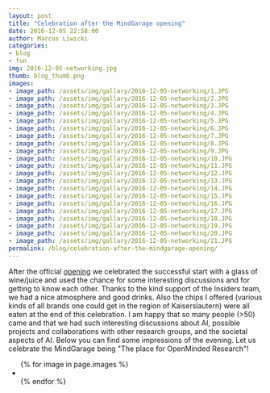 ```yaml
---
layout: post
title: "Celebration after the MindGarage opening"
date: 2016-12-05 22:58:00
author: Marcus Liwicki
categories: 
- blog
- fun
img: 2016-12-05-networking.jpg
thumb: blog_thumb.png
images:
- image_path: /assets/img/gallary/2016-12-05-networking/1.JPG
- image_path: /assets/img/gallary/2016-12-05-networking/2.JPG
- image_path: /assets/img/gallary/2016-12-05-networking/3.JPG
- image_path: /assets/img/gallary/2016-12-05-networking/4.JPG
- image_path: /assets/img/gallary/2016-12-05-networking/5.JPG
- image_path: /assets/img/gallary/2016-12-05-networking/6.JPG
- image_path: /assets/img/gallary/2016-12-05-networking/7.JPG
- image_path: /assets/img/gallary/2016-12-05-networking/8.JPG
- image_path: /assets/img/gallary/2016-12-05-networking/9.JPG
- image_path: /assets/img/gallary/2016-12-05-networking/10.JPG
- image_path: /assets/img/gallary/2016-12-05-networking/11.JPG
- image_path: /assets/img/gallary/2016-12-05-networking/12.JPG
- image_path: /assets/img/gallary/2016-12-05-networking/13.JPG
- image_path: /assets/img/gallary/2016-12-05-networking/14.JPG
- image_path: /assets/img/gallary/2016-12-05-networking/15.JPG
- image_path: /assets/img/gallary/2016-12-05-networking/16.JPG
- image_path: /assets/img/gallary/2016-12-05-networking/17.JPG
- image_path: /assets/img/gallary/2016-12-05-networking/18.JPG
- image_path: /assets/img/gallary/2016-12-05-networking/19.JPG
- image_path: /assets/img/gallary/2016-12-05-networking/20.JPG
- image_path: /assets/img/gallary/2016-12-05-networking/21.JPG
permalink: /blog/celebration-after-the-mindgarage-opening/
---
```

After the official [opening](http://blog.mindgarage.de/blog/intro/official/2016-12-opening) we celebrated the successful start with a glass of wine/juice and used the chance for some interesting discussions and for getting to know each other. Thanks to the kind support of the Insiders team, we had a nice atmosphere and good drinks. Also the chips I offered (various kinds of all brands one could get in the region of Kaiserslautern) were all eaten at the end of this celebration. I am happy that so many people (>50) came and that we had such interesting discussions about AI, possible projects and collaborations with other research groups, and the societal aspects of AI. Below you can find some impressions of the evening. Let us celebrate the MindGarage being "The place for OpenMinded Research"!


<ul class="photo-gallery">
  {% for image in page.images %}
    <li>
    	<a href="{{ image.image_path | prepend: site.baseurl }}" target="_blank">
        <img src="{{ image.image_path }}" alt="">
        </a>
    </li>
  {% endfor %}
</ul>